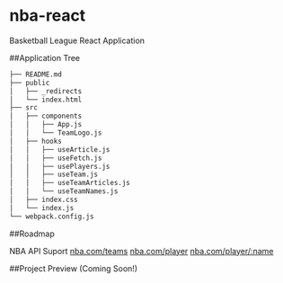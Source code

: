 # nba-react
Basketball League React Application

##Application Tree
```bash
├── README.md
├── public
│   ├── _redirects
│   └── index.html
├── src
│   ├── components
│   │   ├── App.js
│   │   └── TeamLogo.js
│   ├── hooks
│   │   ├── useArticle.js
│   │   ├── useFetch.js
│   │   ├── usePlayers.js
│   │   ├── useTeam.js
│   │   ├── useTeamArticles.js
│   │   └── useTeamNames.js
│   ├── index.css
│   └── index.js
└── webpack.config.js
```

##Roadmap

NBA API Suport
[nba.com/teams](https://www.nba.com/teams)
[nba.com/player](https://www.nba.com/players)
[nba.com/player/:name](https://www.nba.com/players/)

##Project Preview
(Coming Soon!)
